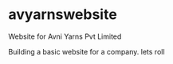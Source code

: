 avyarnswebsite
==============

Website for Avni Yarns Pvt Limited

Building a basic website for a company.
lets roll
